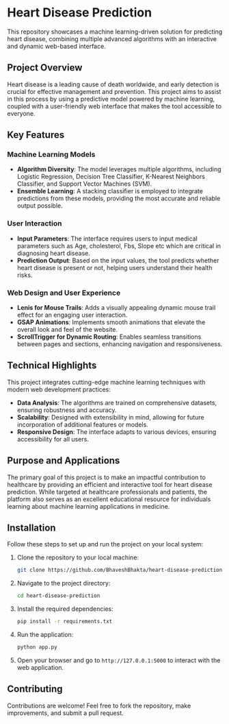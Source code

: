 # Heart Disease Prediction

This repository showcases a machine learning-driven solution for predicting heart disease, combining multiple advanced algorithms with an interactive and dynamic web-based interface.

## Project Overview

Heart disease is a leading cause of death worldwide, and early detection is crucial for effective management and prevention. This project aims to assist in this process by using a predictive model powered by machine learning, coupled with a user-friendly web interface that makes the tool accessible to everyone.

## Key Features

### Machine Learning Models
- **Algorithm Diversity**: The model leverages multiple algorithms, including Logistic Regression, Decision Tree Classifier, K-Nearest Neighbors Classifier, and Support Vector Machines (SVM).
- **Ensemble Learning**: A stacking classifier is employed to integrate predictions from these models, providing the most accurate and reliable output possible.

### User Interaction
- **Input Parameters**: The interface requires users to input medical parameters such as Age, cholesterol, Fbs, Slope etc which are critical in diagnosing heart disease.
- **Prediction Output**: Based on the input values, the tool predicts whether heart disease is present or not, helping users understand their health risks.

### Web Design and User Experience
- **Lenis for Mouse Trails**: Adds a visually appealing dynamic mouse trail effect for an engaging user interaction.
- **GSAP Animations**: Implements smooth animations that elevate the overall look and feel of the website.
- **ScrollTrigger for Dynamic Routing**: Enables seamless transitions between pages and sections, enhancing navigation and responsiveness.

## Technical Highlights
This project integrates cutting-edge machine learning techniques with modern web development practices:
- **Data Analysis**: The algorithms are trained on comprehensive datasets, ensuring robustness and accuracy.
- **Scalability**: Designed with extensibility in mind, allowing for future incorporation of additional features or models.
- **Responsive Design**: The interface adapts to various devices, ensuring accessibility for all users.

## Purpose and Applications
The primary goal of this project is to make an impactful contribution to healthcare by providing an efficient and interactive tool for heart disease prediction. While targeted at healthcare professionals and patients, the platform also serves as an excellent educational resource for individuals learning about machine learning applications in medicine.

## Installation

Follow these steps to set up and run the project on your local system:

1. Clone the repository to your local machine:  
   ```bash  
   git clone https://github.com/BhaveshBhakta/heart-disease-prediction.git
   ```

2. Navigate to the project directory:  
   ```bash  
   cd heart-disease-prediction  
   ```

3. Install the required dependencies:  
   ```bash  
   pip install -r requirements.txt  
   ```

4. Run the application:  
   ```bash  
   python app.py  
   ```

5. Open your browser and go to `http://127.0.0.1:5000` to interact with the web application.

## Contributing
Contributions are welcome! Feel free to fork the repository, make improvements, and submit a pull request.
